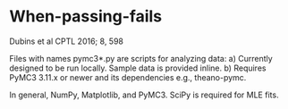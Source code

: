 # When-passing-fails
Dubins et al CPTL 2016; 8, 598

Files with names pymc3*.py are scripts for analyzing data:
a) Currently designed to be run locally. Sample data is provided inline.
b) Requires PyMC3 3.11.x or newer and its dependencies e.g., theano-pymc.

In general, NumPy, Matplotlib, and PyMC3. SciPy is required for MLE fits.
